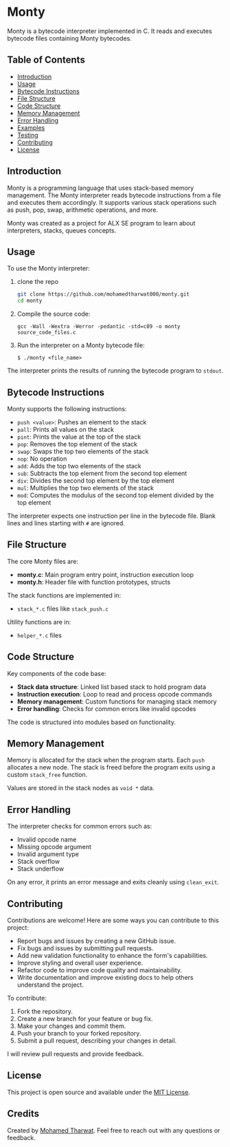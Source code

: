 # Monty

Monty is a bytecode interpreter implemented in C. It reads and executes bytecode files containing Monty bytecodes.

## Table of Contents

- [Introduction](#introduction)
- [Usage](#usage)
- [Bytecode Instructions](#bytecode-instructions)
- [File Structure](#file-structure)
- [Code Structure](#code-structure)
- [Memory Management](#memory-management)
- [Error Handling](#error-handling)
- [Examples](#examples)
- [Testing](#testing)
- [Contributing](#contributing)
- [License](#license)

## Introduction

Monty is a programming language that uses stack-based memory management. The Monty interpreter reads bytecode instructions from a file and executes them accordingly. It supports various stack operations such as push, pop, swap, arithmetic operations, and more.

Monty was created as a project for ALX SE program to learn about interpreters, stacks, queues concepts.

## Usage

To use the Monty interpreter:

1. clone the repo

   ```bash
   git clone https://github.com/mohamedtharwat000/monty.git
   cd monty
   ```

2. Compile the source code:

   ```
   gcc -Wall -Wextra -Werror -pedantic -std=c89 -o monty source_code_files.c
   ```

3. Run the interpreter on a Monty bytecode file:

   ```
   $ ./monty <file_name>
   ```

The interpreter prints the results of running the bytecode program to `stdout`.

## Bytecode Instructions

Monty supports the following instructions:

- `push <value>`: Pushes an element to the stack
- `pall`: Prints all values on the stack
- `pint`: Prints the value at the top of the stack
- `pop`: Removes the top element of the stack
- `swap`: Swaps the top two elements of the stack
- `nop`: No operation
- `add`: Adds the top two elements of the stack
- `sub`: Subtracts the top element from the second top element
- `div`: Divides the second top element by the top element
- `mul`: Multiplies the top two elements of the stack
- `mod`: Computes the modulus of the second top element divided by the top element

The interpreter expects one instruction per line in the bytecode file. Blank lines and lines starting with `#` are ignored.

## File Structure

The core Monty files are:

- **monty.c**: Main program entry point, instruction execution loop
- **monty.h**: Header file with function prototypes, structs

The stack functions are implemented in:

- `stack_*.c` files like `stack_push.c`

Utility functions are in:

- `helper_*.c` files

## Code Structure

Key components of the code base:

- **Stack data structure**: Linked list based stack to hold program data
- **Instruction execution**: Loop to read and process opcode commands
- **Memory management**: Custom functions for managing stack memory
- **Error handling**: Checks for common errors like invalid opcodes

The code is structured into modules based on functionality.

## Memory Management

Memory is allocated for the stack when the program starts. Each `push` allocates a new node. The stack is freed before the program exits using a custom `stack_free` function.

Values are stored in the stack nodes as `void *` data.

## Error Handling

The interpreter checks for common errors such as:

- Invalid opcode name
- Missing opcode argument
- Invalid argument type
- Stack overflow
- Stack underflow

On any error, it prints an error message and exits cleanly using `clean_exit`.

## Contributing

Contributions are welcome! Here are some ways you can contribute to this project:

- Report bugs and issues by creating a new GitHub issue.
- Fix bugs and issues by submitting pull requests.
- Add new validation functionality to enhance the form's capabilities.
- Improve styling and overall user experience.
- Refactor code to improve code quality and maintainability.
- Write documentation and improve existing docs to help others understand the project.

To contribute:

1. Fork the repository.
2. Create a new branch for your feature or bug fix.
3. Make your changes and commit them.
4. Push your branch to your forked repository.
5. Submit a pull request, describing your changes in detail.

I will review pull requests and provide feedback.

## License

This project is open source and available under the [MIT License](LICENSE).

## Credits

Created by [Mohamed Tharwat](https://github.com/mohamedtharwat000). Feel free to reach out with any questions or feedback.
